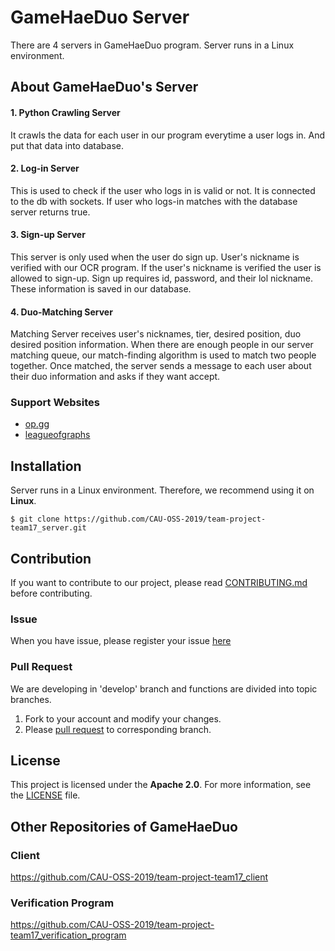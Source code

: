 # GameHaeDuo Server
There are 4 servers in GameHaeDuo program. Server runs in a Linux environment.


## About GameHaeDuo's Server
#### 1. Python Crawling Server  
  It crawls the data for each user in our program everytime a user logs in. And put that data into database.  
#### 2. Log-in Server  
  This is used to check if the user who logs in is valid or not. It is connected to the db with sockets. If user who logs-in matches with the database server returns true.  
#### 3. Sign-up Server  
  This server is only used when the user do sign up. User's nickname is verified with our OCR program. If the user's nickname is verified the user is allowed to sign-up. Sign up requires id, password, and their lol nickname. These information is saved in our database.  
#### 4. Duo-Matching Server  
  Matching Server receives user's nicknames, tier, desired position, duo desired position information. When there are enough people in our server matching queue, our match-finding algorithm is used to match two people together. Once matched, the server sends a message to each user about their duo information and asks if they want accept.    
  
### Support Websites
* [op.gg](https://www.op.gg/)  
* [leagueofgraphs](https://www.leagueofgraphs.com/ko/champions/counters)  


## Installation
Server runs in a Linux environment. Therefore, we recommend using it on **Linux**.
```
$ git clone https://github.com/CAU-OSS-2019/team-project-team17_server.git
```


## Contribution
If you want to contribute to our project, please read [CONTRIBUTING.md](https://github.com/CAU-OSS-2019/team-project-team17_server/blob/master/CONTRIBUTING.md) before contributing.

### Issue
When you have issue, please register your issue [here](https://github.com/CAU-OSS-2019/team-project-team17_server/issues)

### Pull Request
We are developing in 'develop' branch and functions are divided into topic branches.
1. Fork to your account and modify your changes.
2. Please [pull request](https://github.com/CAU-OSS-2019/team-project-team17_server/pulls) to corresponding branch.


## License
This project is licensed under the **Apache 2.0**. For more information, see the [LICENSE](https://github.com/CAU-OSS-2019/team-project-team17_server/blob/master/LICENSE) file.


## Other Repositories of GameHaeDuo
### Client
https://github.com/CAU-OSS-2019/team-project-team17_client

### Verification Program
https://github.com/CAU-OSS-2019/team-project-team17_verification_program
